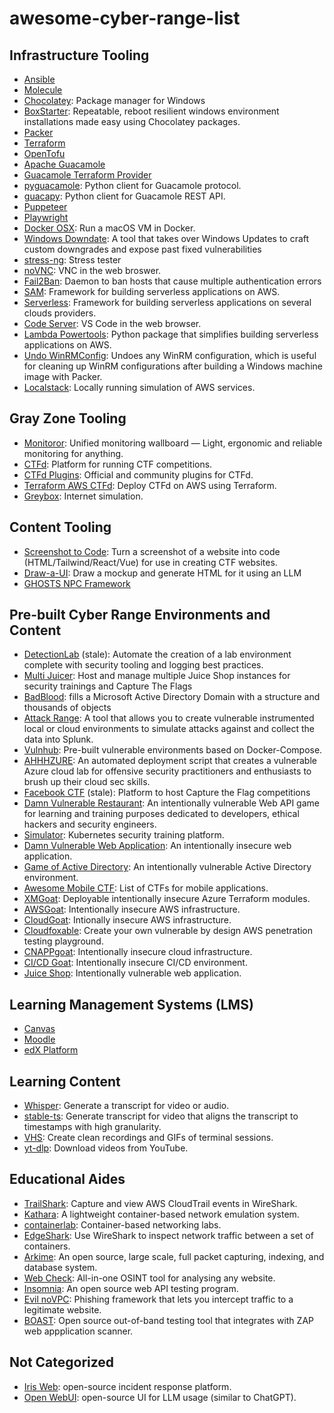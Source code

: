 # awesome-cyber-range-list

## Infrastructure Tooling

- [Ansible](https://docs.ansible.com/)
- [Molecule](https://ansible.readthedocs.io/projects/molecule/)
- [Chocolatey](https://github.com/chocolatey/choco): Package manager for Windows
- [BoxStarter](https://github.com/chocolatey/boxstarter): Repeatable, reboot resilient windows environment installations made easy using Chocolatey packages.
- [Packer](https://developer.hashicorp.com/packer)
- [Terraform](https://developer.hashicorp.com/terraform)
- [OpenTofu](https://opentofu.org/)
- [Apache Guacamole](https://guacamole.apache.org/doc/gug/)
- [Guacamole Terraform Provider](https://registry.terraform.io/providers/techBeck03/guacamole/latest/docs)
- [pyguacamole](https://github.com/mohabusama/pyguacamole): Python client for Guacamole protocol.
- [guacapy](https://github.com/pschmitt/guacapy): Python client for Guacamole REST API.
- [Puppeteer](https://github.com/puppeteer/puppeteer)
- [Playwright](https://github.com/microsoft/playwright)
- [Docker OSX](https://github.com/sickcodes/Docker-OSX): Run a macOS VM in Docker.
- [Windows Downdate](https://github.com/SafeBreach-Labs/WindowsDowndate): A tool that takes over Windows Updates to craft custom downgrades and expose past fixed vulnerabilities
- [stress-ng](https://github.com/ColinIanKing/stress-ng): Stress tester
- [noVNC](https://github.com/novnc/noVNC): VNC in the web broswer.
- [Fail2Ban](https://github.com/fail2ban/fail2ban): Daemon to ban hosts that cause multiple authentication errors
- [SAM](https://github.com/aws/aws-sam-cli): Framework for building serverless applications on AWS.
- [Serverless](https://github.com/serverless/serverless): Framework for building serverless applications on several clouds providers.
- [Code Server](https://github.com/coder/code-server): VS Code in the web browser.
- [Lambda Powertools](https://github.com/aws-powertools/powertools-lambda-python): Python package that simplifies building serverless applications on AWS.
- [Undo WinRMConfig](https://github.com/DarwinJS/Undo-WinRMConfig): Undoes any WinRM configuration, which is useful for cleaning up WinRM configurations after building a Windows machine image with Packer.
- [Localstack](https://github.com/localstack/localstack): Locally running simulation of AWS services.

## Gray Zone Tooling

- [Monitoror](https://github.com/monitoror/monitoror): Unified monitoring wallboard — Light, ergonomic and reliable monitoring for anything.
- [CTFd](https://github.com/CTFd/CTFd): Platform for running CTF competitions.
- [CTFd Plugins](https://github.com/CTFd/plugins): Official and community plugins for CTFd.
- [Terraform AWS CTFd](https://github.com/1nval1dctf/terraform-aws-ctfd): Deploy CTFd on AWS using Terraform.
- [Greybox](https://github.com/cmu-sei/greybox): Internet simulation.

## Content Tooling

- [Screenshot to Code](https://github.com/abi/screenshot-to-code): Turn a screenshot of a website into code (HTML/Tailwind/React/Vue) for use in creating CTF websites.
- [Draw-a-UI](https://github.com/SawyerHood/draw-a-ui): Draw a mockup and generate HTML for it using an LLM
- [GHOSTS NPC Framework](https://cmu-sei.github.io/GHOSTS/)

## Pre-built Cyber Range Environments and Content

- [DetectionLab](https://github.com/clong/DetectionLab) (stale): Automate the creation of a lab environment complete with security tooling and logging best practices.
- [Multi Juicer](https://github.com/juice-shop/multi-juicer): Host and manage multiple Juice Shop instances for security trainings and Capture The Flags
- [BadBlood](https://github.com/davidprowe/BadBlood): fills a Microsoft Active Directory Domain with a structure and thousands of objects
- [Attack Range](https://github.com/splunk/attack_range): A tool that allows you to create vulnerable instrumented local or cloud environments to simulate attacks against and collect the data into Splunk.
- [Vulnhub](https://github.com/vulhub/vulhub): Pre-built vulnerable environments based on Docker-Compose.
- [AHHHZURE](https://github.com/gladstomych/AHHHZURE): An automated deployment script that creates a vulnerable Azure cloud lab for offensive security practitioners and enthusiasts to brush up their cloud sec skills.
- [Facebook CTF](https://github.com/facebookarchive/fbctf) (stale): Platform to host Capture the Flag competitions
- [Damn Vulnerable Restaurant](https://github.com/theowni/Damn-Vulnerable-RESTaurant-API-Game): An intentionally vulnerable Web API game for learning and training purposes dedicated to developers, ethical hackers and security engineers.
- [Simulator](https://github.com/controlplaneio/simulator): Kubernetes security training platform.
- [Damn Vulnerable Web Application](https://github.com/digininja/DVWA): An intentionally insecure web application.
- [Game of Active Directory](https://github.com/Orange-Cyberdefense/GOAD): An intentionally vulnerable Active Directory environment.
- [Awesome Mobile CTF](https://github.com/xtiankisutsa/awesome-mobile-CTF): List of CTFs for mobile applications.
- [XMGoat](https://github.com/XMCyber/XMGoat): Deployable intentionally insecure Azure Terraform modules.
- [AWSGoat](https://github.com/ine-labs/AWSGoat): Intentionally insecure AWS infrastructure.
- [CloudGoat](https://github.com/RhinoSecurityLabs/cloudgoat): Intionally insecure AWS infrastructure.
- [Cloudfoxable](https://github.com/BishopFox/cloudfoxable): Create your own vulnerable by design AWS penetration testing playground.
- [CNAPPgoat](https://github.com/tenable/cnappgoat): Intentionally insecure cloud infrastructure.
- [CI/CD Goat](https://github.com/cider-security-research/cicd-goat): Intentionally insecure CI/CD environment.
- [Juice Shop](https://github.com/juice-shop/juice-shop): Intentionally vulnerable web application.

## Learning Management Systems (LMS)

- [Canvas](https://github.com/instructure/canvas-lms)
- [Moodle](https://github.com/moodle/moodle)
- [edX Platform](https://github.com/openedx/edx-platform)

## Learning Content

- [Whisper](https://github.com/openai/whisper): Generate a transcript for video or audio.
- [stable-ts](https://github.com/jianfch/stable-ts): Generate transcript for video that aligns the transcript to timestamps with high granularity.
- [VHS](https://github.com/charmbracelet/vhs): Create clean recordings and GIFs of terminal sessions.
- [yt-dlp](https://github.com/yt-dlp/yt-dlp): Download videos from YouTube.

## Educational Aides

- [TrailShark](https://github.com/Aqua-Nautilus/TrailShark): Capture and view AWS CloudTrail events in WireShark.
- [Kathara](https://github.com/KatharaFramework/Kathara): A lightweight container-based network emulation system.
- [containerlab](https://github.com/srl-labs/containerlab): Container-based networking labs.
- [EdgeShark](https://github.com/siemens/edgeshark): Use WireShark to inspect network traffic between a set of containers.
- [Arkime](https://github.com/arkime/arkime): An open source, large scale, full packet capturing, indexing, and database system.
- [Web Check](https://github.com/Lissy93/web-check): All-in-one OSINT tool for analysing any website.
- [Insomnia](https://github.com/Kong/insomnia): An open source web API testing program.
- [Evil noVPC](https://github.com/JoelGMSec/EvilnoVNC): Phishing framework that lets you intercept traffic to a legitimate website.
- [BOAST](https://github.com/ciphermarco/BOAST): Open source out-of-band testing tool that integrates with ZAP web appplication scanner.

## Not Categorized

- [Iris Web](https://github.com/dfir-iris/iris-web): open-source incident response platform.
- [Open WebUI](https://github.com/open-webui/open-webui): open-source UI for LLM usage (similar to ChatGPT).

